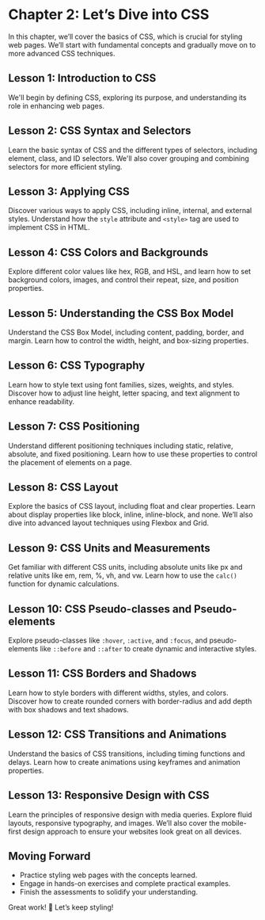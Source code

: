 # **Chapter 2: Let’s Dive into CSS**

In this chapter, we’ll cover the basics of CSS, which is crucial for styling web pages. We’ll start with fundamental concepts and gradually move on to more advanced CSS techniques.

## **Lesson 1: Introduction to CSS**

We'll begin by defining CSS, exploring its purpose, and understanding its role in enhancing web pages.

## **Lesson 2: CSS Syntax and Selectors**

Learn the basic syntax of CSS and the different types of selectors, including element, class, and ID selectors. We'll also cover grouping and combining selectors for more efficient styling.

## **Lesson 3: Applying CSS**

Discover various ways to apply CSS, including inline, internal, and external styles. Understand how the `style` attribute and `<style>` tag are used to implement CSS in HTML.

## **Lesson 4: CSS Colors and Backgrounds**

Explore different color values like hex, RGB, and HSL, and learn how to set background colors, images, and control their repeat, size, and position properties.

## **Lesson 5: Understanding the CSS Box Model**

Understand the CSS Box Model, including content, padding, border, and margin. Learn how to control the width, height, and box-sizing properties.

## **Lesson 6: CSS Typography**

Learn how to style text using font families, sizes, weights, and styles. Discover how to adjust line height, letter spacing, and text alignment to enhance readability.

## **Lesson 7: CSS Positioning**

Understand different positioning techniques including static, relative, absolute, and fixed positioning. Learn how to use these properties to control the placement of elements on a page.

## **Lesson 8: CSS Layout**

Explore the basics of CSS layout, including float and clear properties. Learn about display properties like block, inline, inline-block, and none. We’ll also dive into advanced layout techniques using Flexbox and Grid.

## **Lesson 9: CSS Units and Measurements**

Get familiar with different CSS units, including absolute units like px and relative units like em, rem, %, vh, and vw. Learn how to use the `calc()` function for dynamic calculations.

## **Lesson 10: CSS Pseudo-classes and Pseudo-elements**

Explore pseudo-classes like `:hover`, `:active`, and `:focus`, and pseudo-elements like `::before` and `::after` to create dynamic and interactive styles.

## **Lesson 11: CSS Borders and Shadows**

Learn how to style borders with different widths, styles, and colors. Discover how to create rounded corners with border-radius and add depth with box shadows and text shadows.

## **Lesson 12: CSS Transitions and Animations**

Understand the basics of CSS transitions, including timing functions and delays. Learn how to create animations using keyframes and animation properties.

## **Lesson 13: Responsive Design with CSS**

Learn the principles of responsive design with media queries. Explore fluid layouts, responsive typography, and images. We’ll also cover the mobile-first design approach to ensure your websites look great on all devices.

## **Moving Forward**

-   Practice styling web pages with the concepts learned.
-   Engage in hands-on exercises and complete practical examples.
-   Finish the assessments to solidify your understanding.

Great work! 🚀 Let’s keep styling!
<!--stackedit_data:
eyJoaXN0b3J5IjpbNTUxOTcwOTUxXX0=
-->